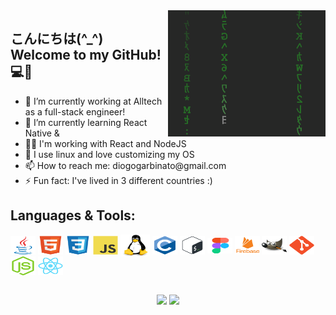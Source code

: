 <img align="right" src="matrix.gif" width="50%" alt="matrix gif" style="filter: brightness(50%) contrast(70%);">

<h2> こんにちは(^_^)<br>Welcome to my GitHub! 💻🤗</h2>

<ul>
    <li> 🔭 I’m currently working at Alltech as a full-stack engineer!
    <li> 🌱 I’m currently learning React Native & 
    <li> 👨‍💻 I'm working with React and NodeJS
    <li> 🐧 I use linux and love customizing my OS
    <li> 📫 How to reach me: diogogarbinato@gmail.com
    <li> ⚡ Fun fact: I've lived in 3 different countries :) 
</ul>

<div style="display: inline_block">
<h2>Languages & Tools:</h2>
  <img align="center" alt="Java" height="30" width="40" src="https://github.com/devicons/devicon/blob/master/icons/java/java-original.svg">
  <img align="center" alt="HTML-5" height="30" width="40" src="https://github.com/devicons/devicon/blob/master/icons/html5/html5-original.svg">
 <img align="center" alt="CSS3" height="30" width="40" src="https://github.com/devicons/devicon/blob/master/icons/css3/css3-original.svg">
  <img align="center" alt="JavaScript" height="30" width="40" src="https://github.com/devicons/devicon/blob/master/icons/javascript/javascript-original.svg">
  <img align="center" alt="Linux" height="35" width="47" src="https://github.com/devicons/devicon/blob/master/icons/linux/linux-original.svg">
  <img align="center" alt="C" height="30" width="40" src="https://github.com/devicons/devicon/blob/master/icons/c/c-original.svg">
<img align="center" alt="Bash" height="30" width="40" src="https://github.com/devicons/devicon/blob/master/icons/bash/bash-original.svg">
 <img align="center" alt="figma" height="25" width="40" src="https://github.com/devicons/devicon/blob/master/icons/figma/figma-original.svg">
<img align="center" alt="Git" height="30" width="40" src="https://github.com/devicons/devicon/blob/master/icons/firebase/firebase-plain-wordmark.svg">
 <img align="center" alt="Git" height="30" width="40" src="https://github.com/devicons/devicon/blob/master/icons/gimp/gimp-original.svg">
<img align="center" alt="Git" height="30" width="40" src="https://github.com/devicons/devicon/blob/master/icons/git/git-original.svg">
<img align="center" alt="Git" height="30" width="40" src="https://github.com/devicons/devicon/blob/master/icons/nodejs/nodejs-original.svg">
<img align="center" alt="Git" height="30" width="40" src="https://github.com/devicons/devicon/blob/master/icons/react/react-original.svg">

</div>
<br>

<p align="center">
    <img width="320em" src="https://github-readme-stats-diogogdf.vercel.app/api/top-langs/?username=DiogoGDF&layout=compact&langs_count=8&theme=blue-green"/>
    <img width="512em" src="http://github-readme-streak-stats.herokuapp.com?user=DiogoGDF&theme=blue-green&date_format=j%20M%5B%20Y%5D" />
 </p>
